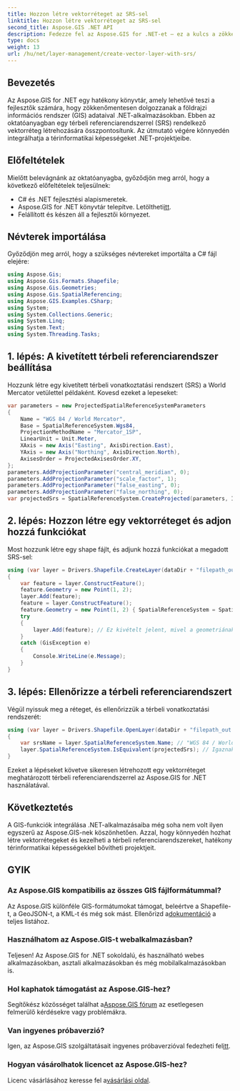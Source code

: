 ```yaml
---
title: Hozzon létre vektorréteget az SRS-sel
linktitle: Hozzon létre vektorréteget az SRS-sel
second_title: Aspose.GIS .NET API
description: Fedezze fel az Aspose.GIS for .NET-et – ez a kulcs a zökkenőmentes GIS-integrációhoz. A megadott térbeli referenciarendszerekkel könnyedén hozhat létre vektorrétegeket. Letöltés most!
type: docs
weight: 13
url: /hu/net/layer-management/create-vector-layer-with-srs/
---
```

## Bevezetés
Az Aspose.GIS for .NET egy hatékony könyvtár, amely lehetővé teszi a fejlesztők számára, hogy zökkenőmentesen dolgozzanak a földrajzi információs rendszer (GIS) adataival .NET-alkalmazásokban. Ebben az oktatóanyagban egy térbeli referenciarendszerrel (SRS) rendelkező vektorréteg létrehozására összpontosítunk. Az útmutató végére könnyedén integrálhatja a térinformatikai képességeket .NET-projektjeibe.
## Előfeltételek
Mielőtt belevágnánk az oktatóanyagba, győződjön meg arról, hogy a következő előfeltételek teljesülnek:
- C# és .NET fejlesztési alapismeretek.
-  Aspose.GIS for .NET könyvtár telepítve. Letöltheti[itt](https://releases.aspose.com/gis/net/).
- Felállított és készen áll a fejlesztői környezet.
## Névterek importálása
Győződjön meg arról, hogy a szükséges névtereket importálta a C# fájl elejére:
```csharp
using Aspose.Gis;
using Aspose.Gis.Formats.Shapefile;
using Aspose.Gis.Geometries;
using Aspose.Gis.SpatialReferencing;
using Aspose.GIS.Examples.CSharp;
using System;
using System.Collections.Generic;
using System.Linq;
using System.Text;
using System.Threading.Tasks;
```
## 1. lépés: A kivetített térbeli referenciarendszer beállítása
Hozzunk létre egy kivetített térbeli vonatkoztatási rendszert (SRS) a World Mercator vetülettel példaként. Kovesd ezeket a lepeseket:
```csharp
var parameters = new ProjectedSpatialReferenceSystemParameters
{
    Name = "WGS 84 / World Mercator",
    Base = SpatialReferenceSystem.Wgs84,
    ProjectionMethodName = "Mercator_1SP",
    LinearUnit = Unit.Meter,
    XAxis = new Axis("Easting", AxisDirection.East),
    YAxis = new Axis("Northing", AxisDirection.North),
    AxisesOrder = ProjectedAxisesOrder.XY,
};
parameters.AddProjectionParameter("central_meridian", 0);
parameters.AddProjectionParameter("scale_factor", 1);
parameters.AddProjectionParameter("false_easting", 0);
parameters.AddProjectionParameter("false_northing", 0);
var projectedSrs = SpatialReferenceSystem.CreateProjected(parameters, Identifier.Epsg(3395));
```
## 2. lépés: Hozzon létre egy vektorréteget és adjon hozzá funkciókat
Most hozzunk létre egy shape fájlt, és adjunk hozzá funkciókat a megadott SRS-sel:
```csharp
using (var layer = Drivers.Shapefile.CreateLayer(dataDir + "filepath_out.shp", new ShapefileOptions(), projectedSrs))
{
    var feature = layer.ConstructFeature();
    feature.Geometry = new Point(1, 2);
    layer.Add(feature);
    feature = layer.ConstructFeature();
    feature.Geometry = new Point(1, 2) { SpatialReferenceSystem = SpatialReferenceSystem.Nad83 };
    try
    {
        layer.Add(feature); // Ez kivételt jelent, mivel a geometriának más SRS-je van
    }
    catch (GisException e)
    {
        Console.WriteLine(e.Message);
    }
}
```
## 3. lépés: Ellenőrizze a térbeli referenciarendszert
Végül nyissuk meg a réteget, és ellenőrizzük a térbeli vonatkoztatási rendszerét:
```csharp
using (var layer = Drivers.Shapefile.OpenLayer(dataDir + "filepath_out.shp"))
{
    var srsName = layer.SpatialReferenceSystem.Name; // "WGS 84 / World Mercator"
    layer.SpatialReferenceSystem.IsEquivalent(projectedSrs); // Igaznak kell visszatérnie
}
```
Ezeket a lépéseket követve sikeresen létrehozott egy vektorréteget meghatározott térbeli referenciarendszerrel az Aspose.GIS for .NET használatával.
## Következtetés
A GIS-funkciók integrálása .NET-alkalmazásaiba még soha nem volt ilyen egyszerű az Aspose.GIS-nek köszönhetően. Azzal, hogy könnyedén hozhat létre vektorrétegeket és kezelheti a térbeli referenciarendszereket, hatékony térinformatikai képességekkel bővítheti projektjeit.
## GYIK
### Az Aspose.GIS kompatibilis az összes GIS fájlformátummal?
 Az Aspose.GIS különféle GIS-formátumokat támogat, beleértve a Shapefile-t, a GeoJSON-t, a KML-t és még sok mást. Ellenőrizd a[dokumentáció](https://reference.aspose.com/gis/net/) a teljes listához.
### Használhatom az Aspose.GIS-t webalkalmazásban?
Teljesen! Az Aspose.GIS for .NET sokoldalú, és használható webes alkalmazásokban, asztali alkalmazásokban és még mobilalkalmazásokban is.
### Hol kaphatok támogatást az Aspose.GIS-hez?
 Segítőkész közösséget találhat a[Aspose.GIS fórum](https://forum.aspose.com/c/gis/33) az esetlegesen felmerülő kérdésekre vagy problémákra.
### Van ingyenes próbaverzió?
 Igen, az Aspose.GIS szolgáltatásait ingyenes próbaverzióval fedezheti fel[itt](https://releases.aspose.com/).
### Hogyan vásárolhatok licencet az Aspose.GIS-hez?
 Licenc vásárlásához keresse fel a[vásárlási oldal](https://purchase.aspose.com/buy).